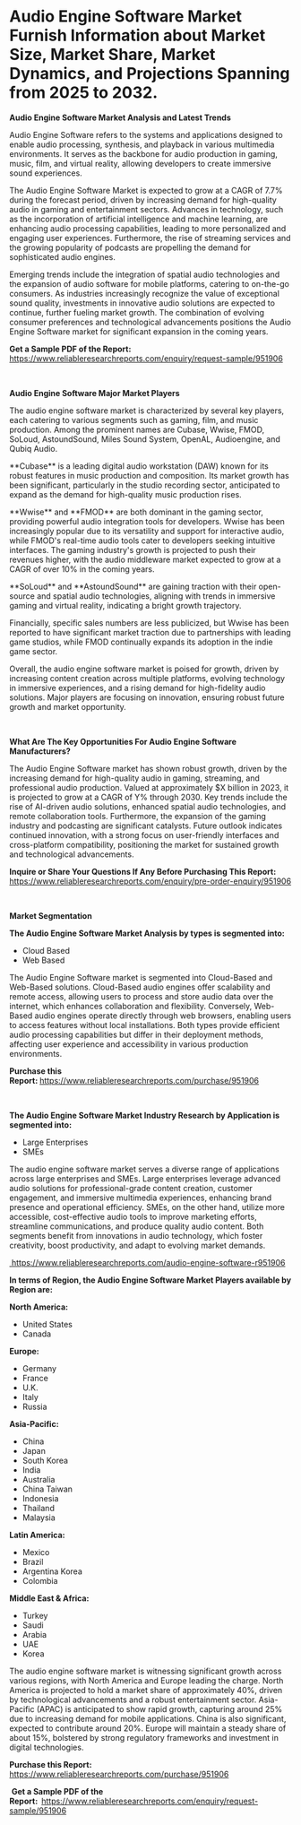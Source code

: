 <p><h1>Audio Engine Software Market Furnish Information about Market Size, Market Share, Market Dynamics, and Projections Spanning from 2025 to 2032.</h1></p><p><strong>Audio Engine Software Market Analysis and Latest Trends</strong></p>
<p><p>Audio Engine Software refers to the systems and applications designed to enable audio processing, synthesis, and playback in various multimedia environments. It serves as the backbone for audio production in gaming, music, film, and virtual reality, allowing developers to create immersive sound experiences. </p><p>The Audio Engine Software Market is expected to grow at a CAGR of 7.7% during the forecast period, driven by increasing demand for high-quality audio in gaming and entertainment sectors. Advances in technology, such as the incorporation of artificial intelligence and machine learning, are enhancing audio processing capabilities, leading to more personalized and engaging user experiences. Furthermore, the rise of streaming services and the growing popularity of podcasts are propelling the demand for sophisticated audio engines. </p><p>Emerging trends include the integration of spatial audio technologies and the expansion of audio software for mobile platforms, catering to on-the-go consumers. As industries increasingly recognize the value of exceptional sound quality, investments in innovative audio solutions are expected to continue, further fueling market growth. The combination of evolving consumer preferences and technological advancements positions the Audio Engine Software market for significant expansion in the coming years.</p></p>
<p><strong>Get a Sample PDF of the Report:&nbsp;</strong> <a href="https://www.reliableresearchreports.com/enquiry/request-sample/951906?utm_campaign=3308&utm_medium=2&utm_source=Github&utm_content=ia&utm_term=17042025&utm_id=audio-engine-software">https://www.reliableresearchreports.com/enquiry/request-sample/951906</a></p>
<p>&nbsp;</p>
<p><strong>Audio Engine Software Major Market Players</strong></p>
<p><p>The audio engine software market is characterized by several key players, each catering to various segments such as gaming, film, and music production. Among the prominent names are Cubase, Wwise, FMOD, SoLoud, AstoundSound, Miles Sound System, OpenAL, Audioengine, and Qubiq Audio.</p><p>**Cubase** is a leading digital audio workstation (DAW) known for its robust features in music production and composition. Its market growth has been significant, particularly in the studio recording sector, anticipated to expand as the demand for high-quality music production rises. </p><p>**Wwise** and **FMOD** are both dominant in the gaming sector, providing powerful audio integration tools for developers. Wwise has been increasingly popular due to its versatility and support for interactive audio, while FMOD's real-time audio tools cater to developers seeking intuitive interfaces. The gaming industry's growth is projected to push their revenues higher, with the audio middleware market expected to grow at a CAGR of over 10% in the coming years. </p><p>**SoLoud** and **AstoundSound** are gaining traction with their open-source and spatial audio technologies, aligning with trends in immersive gaming and virtual reality, indicating a bright growth trajectory. </p><p>Financially, specific sales numbers are less publicized, but Wwise has been reported to have significant market traction due to partnerships with leading game studios, while FMOD continually expands its adoption in the indie game sector. </p><p>Overall, the audio engine software market is poised for growth, driven by increasing content creation across multiple platforms, evolving technology in immersive experiences, and a rising demand for high-fidelity audio solutions. Major players are focusing on innovation, ensuring robust future growth and market opportunity.</p></p>
<p>&nbsp;</p>
<p><strong>What Are The Key Opportunities For Audio Engine Software Manufacturers?</strong></p>
<p><p>The Audio Engine Software market has shown robust growth, driven by the increasing demand for high-quality audio in gaming, streaming, and professional audio production. Valued at approximately $X billion in 2023, it is projected to grow at a CAGR of Y% through 2030. Key trends include the rise of AI-driven audio solutions, enhanced spatial audio technologies, and remote collaboration tools. Furthermore, the expansion of the gaming industry and podcasting are significant catalysts. Future outlook indicates continued innovation, with a strong focus on user-friendly interfaces and cross-platform compatibility, positioning the market for sustained growth and technological advancements.</p></p>
<p><strong>Inquire or Share Your Questions If Any Before Purchasing This Report:</strong> <a href="https://www.reliableresearchreports.com/enquiry/pre-order-enquiry/951906?utm_campaign=3308&utm_medium=2&utm_source=Github&utm_content=ia&utm_term=17042025&utm_id=audio-engine-software">https://www.reliableresearchreports.com/enquiry/pre-order-enquiry/951906</a></p>
<p>&nbsp;</p>
<p><strong>Market Segmentation</strong></p>
<p><strong>The Audio Engine Software Market Analysis by types is segmented into:</strong></p>
<p><ul><li>Cloud Based</li><li>Web Based</li></ul></p>
<p><p>The Audio Engine Software market is segmented into Cloud-Based and Web-Based solutions. Cloud-Based audio engines offer scalability and remote access, allowing users to process and store audio data over the internet, which enhances collaboration and flexibility. Conversely, Web-Based audio engines operate directly through web browsers, enabling users to access features without local installations. Both types provide efficient audio processing capabilities but differ in their deployment methods, affecting user experience and accessibility in various production environments.</p></p>
<p><strong>Purchase this Report:&nbsp;</strong><a href="https://www.reliableresearchreports.com/purchase/951906?utm_campaign=3308&utm_medium=2&utm_source=Github&utm_content=ia&utm_term=17042025&utm_id=audio-engine-software">https://www.reliableresearchreports.com/purchase/951906</a></p>
<p>&nbsp;</p>
<p><strong>The Audio Engine Software Market Industry Research by Application is segmented into:</strong></p>
<p><ul><li>Large Enterprises</li><li>SMEs</li></ul></p>
<p><p>The audio engine software market serves a diverse range of applications across large enterprises and SMEs. Large enterprises leverage advanced audio solutions for professional-grade content creation, customer engagement, and immersive multimedia experiences, enhancing brand presence and operational efficiency. SMEs, on the other hand, utilize more accessible, cost-effective audio tools to improve marketing efforts, streamline communications, and produce quality audio content. Both segments benefit from innovations in audio technology, which foster creativity, boost productivity, and adapt to evolving market demands.</p></p>
<p><a href="https://www.reliableresearchreports.com/audio-engine-software-r951906?utm_campaign=3308&utm_medium=2&utm_source=Github&utm_content=ia&utm_term=17042025&utm_id=audio-engine-software">&nbsp;https://www.reliableresearchreports.com/audio-engine-software-r951906</a></p>
<p><strong>In terms of Region, the Audio Engine Software Market Players available by Region are:</strong></p>
<p>
    <p> <strong> North America: </strong>
        <ul>
            <li>United States</li>
            <li>Canada</li>
        </ul>
        </p> 
    <p> <strong> Europe: </strong>
        <ul>
            <li>Germany</li>
            <li>France</li>
            <li>U.K.</li>
            <li>Italy</li>
            <li>Russia</li>
        </ul>
        </p> 
    <p> <strong> Asia-Pacific: </strong>
        <ul>
            <li>China</li>
            <li>Japan</li>
            <li>South Korea</li>
            <li>India</li>
            <li>Australia</li>
            <li>China Taiwan</li>
            <li>Indonesia</li>
            <li>Thailand</li>
            <li>Malaysia</li>
        </ul>
        </p> 
    <p> <strong> Latin America: </strong>
        <ul>
            <li>Mexico</li>
            <li>Brazil</li>
            <li>Argentina Korea</li>
            <li>Colombia</li>
        </ul>
        </p> 
    <p> <strong> Middle East & Africa: </strong>
        <ul>
            <li>Turkey</li>
            <li>Saudi</li>
            <li>Arabia</li>
            <li>UAE</li>
            <li>Korea</li>
        </ul>
    </p>
    </p>
<p><p>The audio engine software market is witnessing significant growth across various regions, with North America and Europe leading the charge. North America is projected to hold a market share of approximately 40%, driven by technological advancements and a robust entertainment sector. Asia-Pacific (APAC) is anticipated to show rapid growth, capturing around 25% due to increasing demand for mobile applications. China is also significant, expected to contribute around 20%. Europe will maintain a steady share of about 15%, bolstered by strong regulatory frameworks and investment in digital technologies.</p></p>
<p><strong>Purchase this Report: </strong><a href="https://www.reliableresearchreports.com/purchase/951906?utm_campaign=3308&utm_medium=2&utm_source=Github&utm_content=ia&utm_term=17042025&utm_id=audio-engine-software">https://www.reliableresearchreports.com/purchase/951906</a></p>
<p>&nbsp;<strong>Get a Sample PDF of the Report:&nbsp;&nbsp;</strong><a href="https://www.reliableresearchreports.com/enquiry/request-sample/951906?utm_campaign=3308&utm_medium=2&utm_source=Github&utm_content=ia&utm_term=17042025&utm_id=audio-engine-software">https://www.reliableresearchreports.com/enquiry/request-sample/951906</a></p>
<p><strong></strong></p>
<p><p></p><p></p><p></p></p>